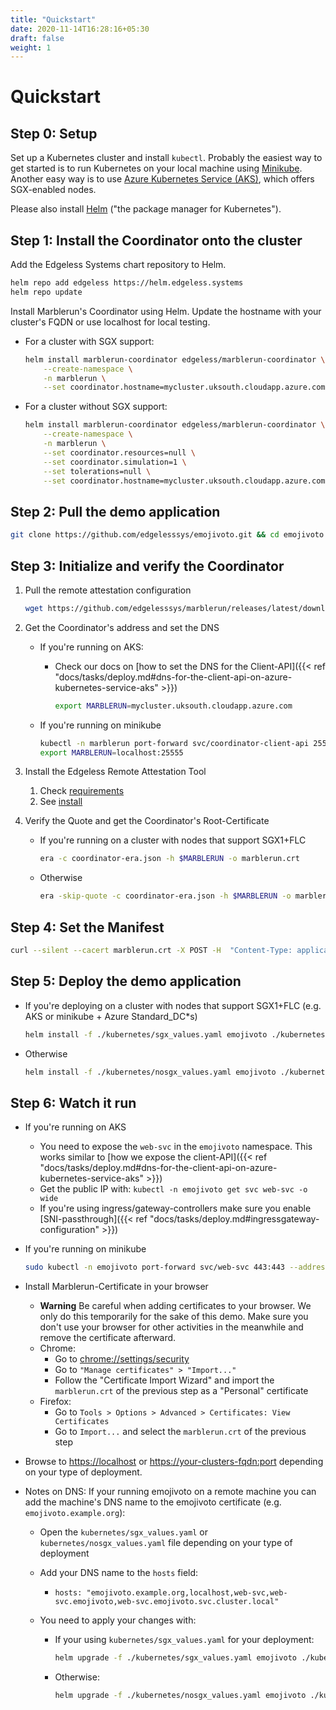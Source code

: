 ```yaml
---
title: "Quickstart"
date: 2020-11-14T16:28:16+05:30
draft: false
weight: 1
---
```


# Quickstart

## Step 0: Setup
Set up a Kubernetes cluster and install `kubectl`. Probably the easiest way to get started is to run Kubernetes on your local machine using [Minikube](https://kubernetes.io/docs/tasks/tools/install-minikube/). Another easy way is to use [Azure Kubernetes Service (AKS)](https://docs.microsoft.com/en-us/azure/aks/kubernetes-walkthrough-portal), which offers SGX-enabled nodes. 

Please also install [Helm](https://helm.sh/docs/intro/install/) ("the package manager for Kubernetes").

## Step 1: Install the Coordinator onto the cluster

Add the Edgeless Systems chart repository to Helm.

```bash
helm repo add edgeless https://helm.edgeless.systems
helm repo update
```

Install Marblerun's Coordinator using Helm.
Update the hostname with your cluster's FQDN or use localhost for local testing.

* For a cluster with SGX support:

    ```bash
    helm install marblerun-coordinator edgeless/marblerun-coordinator \
        --create-namespace \
        -n marblerun \
        --set coordinator.hostname=mycluster.uksouth.cloudapp.azure.com
    ```

* For a cluster without SGX support:

    ```bash
    helm install marblerun-coordinator edgeless/marblerun-coordinator \
        --create-namespace \
        -n marblerun \
        --set coordinator.resources=null \
        --set coordinator.simulation=1 \
        --set tolerations=null \
        --set coordinator.hostname=mycluster.uksouth.cloudapp.azure.com
    ```

## Step 2: Pull the demo application

```bash
git clone https://github.com/edgelesssys/emojivoto.git && cd emojivoto
```

## Step 3: Initialize and verify the Coordinator

1. Pull the remote attestation configuration

    ```bash
    wget https://github.com/edgelesssys/marblerun/releases/latest/download/coordinator-era.json
    ```

1. Get the Coordinator's address and set the DNS

    * If you're running on AKS:
        * Check our docs on [how to set the DNS for the Client-API]({{< ref "docs/tasks/deploy.md#dns-for-the-client-api-on-azure-kubernetes-service-aks" >}})

            ```bash
            export MARBLERUN=mycluster.uksouth.cloudapp.azure.com
            ```

    * If you're running on minikube

        ```bash
        kubectl -n marblerun port-forward svc/coordinator-client-api 25555:25555 --address localhost >/dev/null &
        export MARBLERUN=localhost:25555
        ```

1. Install the Edgeless Remote Attestation Tool
    1. Check [requirements](https://github.com/edgelesssys/era#requirements)
    2. See [install](https://github.com/edgelesssys/era#install)

1. Verify the Quote and get the Coordinator's Root-Certificate
    * If you're running on a cluster with nodes that support SGX1+FLC

        ```bash
        era -c coordinator-era.json -h $MARBLERUN -o marblerun.crt
        ```

    * Otherwise

        ```bash
        era -skip-quote -c coordinator-era.json -h $MARBLERUN -o marblerun.crt
        ```

## Step 4: Set the Manifest

```bash
curl --silent --cacert marblerun.crt -X POST -H  "Content-Type: application/json" --data-binary @tools/manifest.json "https://$MARBLERUN/manifest"
```

## Step 5: Deploy the demo application

* If you're deploying on a cluster with nodes that support SGX1+FLC (e.g. AKS or minikube + Azure Standard_DC*s)

  ```bash
  helm install -f ./kubernetes/sgx_values.yaml emojivoto ./kubernetes -n emojivoto
  ```

* Otherwise

  ```bash
  helm install -f ./kubernetes/nosgx_values.yaml emojivoto ./kubernetes -n emojivoto
  ```

## Step 6: Watch it run

* If you're running on AKS
    * You need to expose the `web-svc` in the `emojivoto` namespace. This works similar to [how we expose the client-API]({{< ref "docs/tasks/deploy.md#dns-for-the-client-api-on-azure-kubernetes-service-aks" >}})
    * Get the public IP with: `kubectl -n emojivoto get svc web-svc -o wide`
    * If you're using ingress/gateway-controllers make sure you enable [SNI-passthrough]({{< ref "docs/tasks/deploy.md#ingressgateway-configuration" >}})
* If you're running on minikube

    ```bash
    sudo kubectl -n emojivoto port-forward svc/web-svc 443:443 --address 0.0.0.0
    ```

* Install Marblerun-Certificate in your browser
    * **Warning** Be careful when adding certificates to your browser. We only do this temporarily for the sake of this demo. Make sure you don't use your browser for other activities in the meanwhile and remove the certificate afterward.
    * Chrome:
        * Go to <chrome://settings/security>
        * Go to `"Manage certificates" > "Import..."`
        * Follow the "Certificate Import Wizard" and import the `marblerun.crt` of the previous step as a "Personal" certificate
    * Firefox:
        * Go to `Tools > Options > Advanced > Certificates: View Certificates`
        * Go to `Import...` and select the `marblerun.crt` of the previous step

* Browse to [https://localhost](https://localhost) or [https://your-clusters-fqdn:port](#) depending on your type of deployment.

* Notes on DNS: If your running emojivoto on a remote machine you can add the machine's DNS name to the emojivoto certificate (e.g. `emojivoto.example.org`):

  * Open the `kubernetes/sgx_values.yaml` or `kubernetes/nosgx_values.yaml` file depending on your type of deployment

  * Add your DNS name to the `hosts` field:

    * `hosts: "emojivoto.example.org,localhost,web-svc,web-svc.emojivoto,web-svc.emojivoto.svc.cluster.local"`

  * You need to apply your changes with:

    * If your using `kubernetes/sgx_values.yaml` for your deployment:

        ```bash
        helm upgrade -f ./kubernetes/sgx_values.yaml emojivoto ./kubernetes -n emojivoto
        ```

    * Otherwise:

        ```bash
        helm upgrade -f ./kubernetes/nosgx_values.yaml emojivoto ./kubernetes -n emojivoto
        ```
